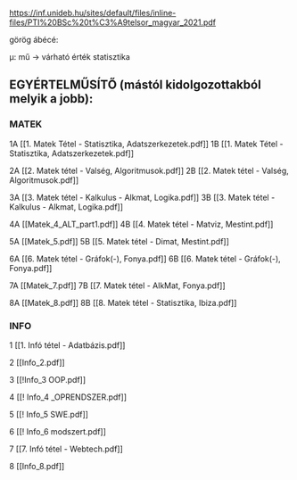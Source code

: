 
https://inf.unideb.hu/sites/default/files/inline-files/PTI%20BSc%20t%C3%A9telsor_magyar_2021.pdf


görög ábécé:

μ: mű -> várható érték statisztika

## EGYÉRTELMŰSÍTŐ (mástól kidolgozottakból melyik a jobb):
### MATEK
1A [[1. Matek Tétel - Statisztika, Adatszerkezetek.pdf]]
1B [[1. Matek Tétel - Statisztika, Adatszerkezetek.pdf]]

2A [[2. Matek tétel - Valség, Algoritmusok.pdf]]
2B [[2. Matek tétel - Valség, Algoritmusok.pdf]]

3A [[3. Matek tétel - Kalkulus - Alkmat, Logika.pdf]]
3B [[3. Matek tétel - Kalkulus - Alkmat, Logika.pdf]]

4A [[Matek_4_ALT_part1.pdf]]
4B [[4. Matek tétel - Matviz, Mestint.pdf]]

5A [[Matek_5.pdf]]
5B [[5. Matek tétel - Dimat, Mestint.pdf]]

6A [[6. Matek tétel - Gráfok(-), Fonya.pdf]]
6B [[6. Matek tétel - Gráfok(-), Fonya.pdf]]

7A [[Matek_7.pdf]]
7B [[7. Matek tétel - AlkMat, Fonya.pdf]]

8A [[Matek_8.pdf]]
8B [[8. Matek tétel - Statisztika, Ibiza.pdf]]

### INFO
1 [[1. Infó tétel - Adatbázis.pdf]]

2 [[Info_2.pdf]]

3 [[!Info_3 OOP.pdf]]

4 [[! Info_4 _OPRENDSZER.pdf]]

5 [[! Info_5 SWE.pdf]]

6 [[! Info_6 modszert.pdf]]

7 [[7. Infó tétel - Webtech.pdf]]

8 [[Info_8.pdf]]

